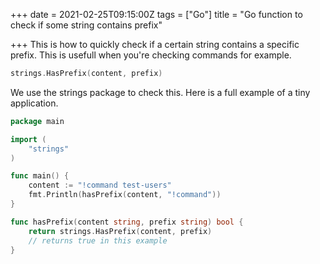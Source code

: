+++
date = 2021-02-25T09:15:00Z
tags = ["Go"]
title = "Go function to check if some string contains prefix"

+++
This is how to quickly check if a certain string contains a specific prefix. This is usefull when you're checking commands for example.

```go
strings.HasPrefix(content, prefix)
```

We use the strings package to check this. Here is a full example of a tiny application.

```go
package main

import (
	"strings"
)

func main() {
	content := "!command test-users"
	fmt.Println(hasPrefix(content, "!command"))
}

func hasPrefix(content string, prefix string) bool {
	return strings.HasPrefix(content, prefix)
    // returns true in this example
}
```